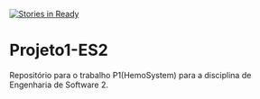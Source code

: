 [![Stories in Ready](https://badge.waffle.io/LuanBodner/Projeto1-ES2.png?label=ready&title=Ready)](https://waffle.io/LuanBodner/Projeto1-ES2)
# Projeto1-ES2
Repositório para o trabalho P1(HemoSystem) para a disciplina de Engenharia de Software 2.
